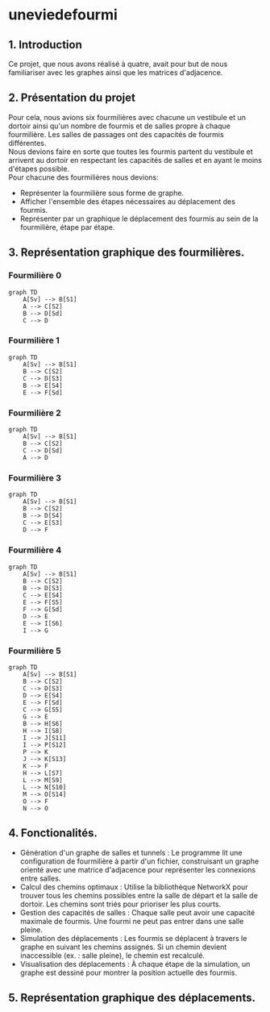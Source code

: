# uneviedefourmi
 
## 1. Introduction
Ce projet, que nous avons réalisé à quatre, avait pour but de nous familiariser avec les graphes ainsi que les matrices d'adjacence.  

## 2. Présentation du projet  
Pour cela, nous avions six fourmilières avec chacune un vestibule et un dortoir ainsi qu'un nombre de fourmis et de salles propre à chaque fourmilière.  Les salles de passages ont des capacités de fourmis différentes.  
Nous devions faire en sorte que toutes les fourmis partent du vestibule et arrivent au dortoir en respectant les capacités de salles et en ayant le moins d'étapes possible.  
Pour chacune des fourmilières nous devions:  
- Représenter la fourmilière sous forme de graphe.  
- Afficher l'ensemble des étapes nécessaires au déplacement des fourmis.  
- Représenter par un graphique le déplacement des fourmis au sein de la fourmilière, étape par étape.  

## 3. Représentation graphique des fourmilières.  

### Fourmilière 0
```mermaid 
graph TD
    A[Sv] --> B[S1]
    A --> C[S2]
    B --> D[Sd]
    C --> D
```

### Fourmilière 1
```mermaid
graph TD
    A[Sv] --> B[S1]
    B --> C[S2]
    C --> D[S3]
    B --> E[S4]
    E --> F[Sd]
```

### Fourmilière 2
```mermaid
graph TD
    A[Sv] --> B[S1]
    B --> C[S2]
    C --> D[Sd]
    A --> D
```

### Fourmilière 3
```mermaid
graph TD
    A[Sv] --> B[S1]
    B --> C[S2]
    B --> D[S4]
    C --> E[S3]
    D --> F
```

### Fourmilière 4
```mermaid
graph TD
    A[Sv] --> B[S1]
    B --> C[S2]
    B --> D[S3]
    C --> E[S4]
    E --> F[S5]
    F --> G[Sd]
    D --> E
    E --> I[S6]
    I --> G
```

### Fourmilière 5
```mermaid
graph TD
    A[Sv] --> B[S1]
    B --> C[S2]
    C --> D[S3]
    D --> E[S4]
    E --> F[Sd]
    C --> G[S5]
    G --> E
    B --> H[S6]
    H --> I[S8]
    I --> J[S11]
    I --> P[S12]
    P --> K
    J --> K[S13]
    K --> F
    H --> L[S7]
    L --> M[S9]
    L --> N[S10]
    M --> O[S14]
    O --> F
    N --> O
```
  

## 4. Fonctionalités.  

* Génération d'un graphe de salles et tunnels : Le programme lit une configuration de fourmilière à partir d'un fichier, construisant un graphe orienté avec une matrice d'adjacence pour représenter les connexions entre salles.
* Calcul des chemins optimaux : Utilise la bibliothèque NetworkX pour trouver tous les chemins possibles entre la salle de départ et la salle de dortoir. Les chemins sont triés pour prioriser les plus courts.
* Gestion des capacités de salles : Chaque salle peut avoir une capacité maximale de fourmis. Une fourmi ne peut pas entrer dans une salle pleine.
* Simulation des déplacements : Les fourmis se déplacent à travers le graphe en suivant les chemins assignés. Si un chemin devient inaccessible (ex. : salle pleine), le chemin est recalculé.
* Visualisation des déplacements : À chaque étape de la simulation, un graphe est dessiné pour montrer la position actuelle des fourmis.

## 5. Représentation graphique des déplacements.  

